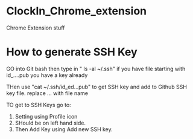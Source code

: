 # ClockIn_Chrome_extension
Chrome Extension stuff


# How to generate SSH Key
GO into Git bash then type in " ls -al ~/.ssh"
if you have file starting with id_....pub you have a key already 

THen use "cat ~/.ssh/id_ed...pub" to get SSH key and add to Github SSH key file.
replace ... with file name

TO get to SSH Keys go to:
1. Setting using Profile icon
2. SHould be on left hand side.
3. Then Add Key using Add new SSH key.
